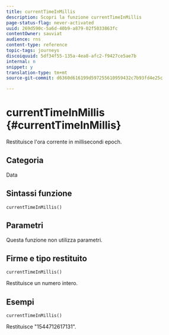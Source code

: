 ```yaml
---
title: currentTimeInMillis
description: Scopri la funzione currentTimeInMillis
page-status-flag: never-activated
uuid: 269d590c-5a6d-40b9-a879-02f5033863fc
contentOwner: sauviat
audience: rns
content-type: reference
topic-tags: journeys
discoiquuid: 5df34f55-135a-4ea8-afc2-f9427ce5ae7b
internal: n
snippet: y
translation-type: tm+mt
source-git-commit: d6360d616199d597255610959432c7b93fd4e25c

---
```



# currentTimeInMillis {#currentTimeInMillis}

Restituisce l&#39;ora corrente in millisecondi epoch.

## Categoria

Data

## Sintassi funzione

`currentTimeInMillis()`

## Parametri

Questa funzione non utilizza parametri.

## Firme e tipo restituito

`currentTimeInMillis()`

Restituisce un numero intero.

## Esempi

`currentTimeInMillis()`

Restituisce &quot;1544712617131&quot;.

